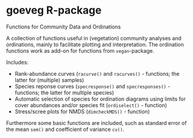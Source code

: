 # goeveg R-package
Functions for Community Data and Ordinations

A collection of functions useful in (vegetation) community analyses and ordinations, mainly to facilitate plotting and interpretation. The ordination functions work as add-on for functions from `vegan`-package. 

Includes:
* Rank-abundance curves (`racurve()` and `racurves()` - functions; the latter for (multiple) samples)
* Species reponse curves (`specresponse()` and `specresponses()` - functions; the latter for multiple species)
* Automatic selection of species for ordination diagrams using limits for cover abundances and/or species fit  (`ordiselect()` - function)
* Stress/scree plots for NMDS (`dimcheckMDS()` - function)

Furthermore some basic functions are included, such as standard error of the mean `sem()` and coefficient of variance `cv()`. 


